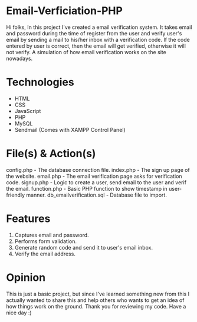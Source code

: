 # Email-Verficiation-PHP
Hi folks, In this project I've created a email verification system. It takes email and password during the time of register from the user and verify user's email by sending a mail to his/her inbox with a verification code. If the code entered by user is correct, then the email will get verified, otherwise it will not verify. A simulation of how email verification works on the site nowadays.

# Technologies
  * HTML
  * CSS
  * JavaScript
  * PHP
  * MySQL
  * Sendmail (Comes with XAMPP Control Panel)

# File(s) & Action(s)
config.php - The database connection file.
index.php - The sign up page of the website.
email.php - The email verification page asks for verification code.
signup.php - Logic to create a user, send email to the user and verif the email.
function.php - Basic PHP function to show timestamp in user-friendly manner.
db_emailverification.sql - Database file to import.

# Features
1. Captures email and password.
2. Performs form validation.
3. Generate random code and send it to user's email inbox.
4. Verify the email address.

# Opinion
This is just a basic project, but since I've learned something new from this I actually wanted to share this and help others who wants to get an idea of how things work on the ground. Thank you for reviewing my code. Have a nice day :)
